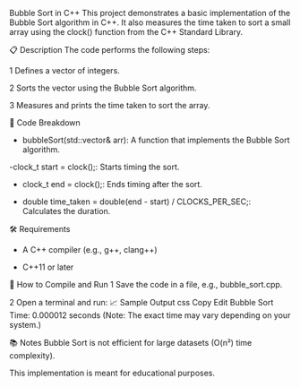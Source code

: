  
Bubble Sort in C++
This project demonstrates a basic implementation of the Bubble Sort algorithm in C++. It also measures the time taken to sort a small array using the clock() function from the C++ Standard Library.

📋 Description
The code performs the following steps:

1 Defines a vector of integers.

2 Sorts the vector using the Bubble Sort algorithm.

3 Measures and prints the time taken to sort the array.

🧾 Code Breakdown
- bubbleSort(std::vector<int>& arr): A function that implements the Bubble Sort algorithm.

 -clock_t start = clock();: Starts timing the sort.

- clock_t end = clock();: Ends timing after the sort.

- double time_taken = double(end - start) / CLOCKS_PER_SEC;: Calculates the duration.

🛠️ Requirements
- A C++ compiler (e.g., g++, clang++)

- C++11 or later

🚀 How to Compile and Run
1 Save the code in a file, e.g., bubble_sort.cpp.

2 Open a terminal and run:
📈 Sample Output
css
Copy
Edit
Bubble Sort Time: 0.000012 seconds
(Note: The exact time may vary depending on your system.)

📚 Notes
Bubble Sort is not efficient for large datasets (O(n²) time complexity).

This implementation is meant for educational purposes.
